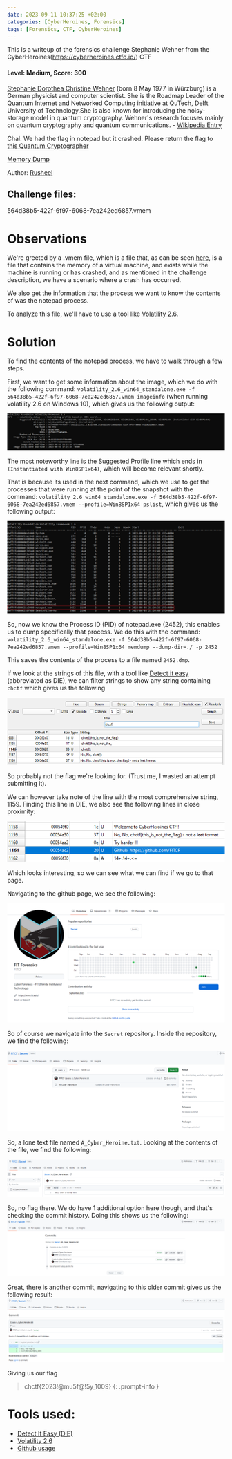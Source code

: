 ```yaml
---
date: 2023-09-11 10:37:25 +02:00
categories: [CyberHeroines, Forensics]
tags: [Forensics, CTF, CyberHeroines]
---
```


This is a writeup of the forensics challenge Stephanie Wehner from the CyberHeroines(https://cyberheroines.ctfd.io/) CTF
#### Level: Medium, Score: 300
[Stephanie Dorothea Christine Wehner](https://en.wikipedia.org/wiki/Stephanie_Wehner) (born 8 May 1977 in Würzburg) is a German physicist and computer scientist. She is the Roadmap Leader of the Quantum Internet and Networked Computing initiative at QuTech, Delft University of Technology.She is also known for introducing the noisy-storage model in quantum cryptography. Wehner's research focuses mainly on quantum cryptography and quantum communications. - [Wikipedia Entry](https://en.wikipedia.org/wiki/Stephanie_Wehner)

Chal: We had the flag in notepad but it crashed. Please return the flag to [this Quantum Cryptographer](https://www.youtube.com/watch?v=XzPi29O6DAc)

[Memory Dump](https://drive.google.com/file/d/1wFihQD4zdespZx1Bjw5fV_zANoNrJg9k/view?usp=drive_link)

Author: [Rusheel](https://github.com/Rusheelraj)

## Challenge files:
564d38b5-422f-6f97-6068-7ea242ed6857.vmem
# Observations
We're greeted by a .vmem file, which is a file that, as can be seen [here](https://communities.vmware.com/t5/VMware-Workstation-Pro/vmem-files-thrashing-my-HDD/td-p/1361985), is a file that contains the memory of a virtual machine, and exists while the machine is running or has crashed, and as mentioned in the challenge description, we have a scenario where a crash has occurred.

We also get the information that the process we want to know the contents of was the notepad process.

To analyze this file, we'll have to use a tool like [Volatility 2.6](https://www.volatilityfoundation.org/releases).

# Solution
To find the contents of the notepad process, we have to walk through a few steps.

First, we want to get some information about the image, which we do with the following command: `volatility_2.6_win64_standalone.exe -f 564d38b5-422f-6f97-6068-7ea242ed6857.vmem imageinfo` (when running volatility 2.6 on Windows 10), which gives us the following output:

![imageinfo](/assets/images/CHCTF/Stephanie/vol_1.png)

The most noteworthy line is the Suggested Profile line which ends in `(Instantiated with Win8SP1x64)`, which will become relevant shortly.

That is because its used in the next command, which we use to get the processes that were running at the point of the snapshot with the command: `volatility_2.6_win64_standalone.exe -f 564d38b5-422f-6f97-6068-7ea242ed6857.vmem --profile=Win8SP1x64 pslist`, which gives us the following output:

![process list](/assets/images/CHCTF/Stephanie/vol_2.png)

So, now we know the Process ID (PID) of notepad.exe (2452), this enables us to dump specifically that process.
We do this with the command: `volatility_2.6_win64_standalone.exe -f 564d38b5-422f-6f97-6068-7ea242ed6857.vmem --profile=Win8SP1x64 memdump --dump-dir=./ -p 2452`

This saves the contents of the process to a file named `2452.dmp`.

If we look at the strings of this file, with a tool like [Detect it easy](https://github.com/horsicq/Detect-It-Easy) (abbreviated as DIE), we can filter strings to show any string containing `chctf` which gives us the following

![fake flag](/assets/images/CHCTF/Stephanie/die_flag.png)

So probably not the flag we're looking for. (Trust me, I wasted an attempt submitting it).

We can however take note of the line with the most comprehensive string, 1159.
Finding this line in DIE, we also see the following lines in close proximity:

![github link](/assets/images/CHCTF/Stephanie/die_github.png)

Which looks interesting, so we can see what we can find if we go to that page.

Navigating to the github page, we see the following:

![github page](/assets/images/CHCTF/Stephanie/gh.png)

So of course we navigate into the `Secret` repository.
Inside the repository, we find the following:

![github repo files](/assets/images/CHCTF/Stephanie/gh_txt.png)

So, a lone text file named `A_Cyber_Heroine.txt`. Looking at the contents of the file, we find the following:

![github textfile content](/assets/images/CHCTF/Stephanie/gh_noflag.png)

So, no flag there. We do have 1 additional option here though, and that's checking the commit history.
Doing this shows us the following:
![github history](/assets/images/CHCTF/Stephanie/gh_old.png)

Great, there is another commit, navigating to this older commit gives us the following result:
![github flag](/assets/images/CHCTF/Stephanie/gh_flag.png)

Giving us our flag
> chctf{2023!@mu5f@!5y_1009}
{: .prompt-info }

# Tools used:
 - [Detect It Easy (DIE)](https://github.com/horsicq/Detect-It-Easy)
 - [Volatility 2.6](https://www.volatilityfoundation.org/releases)
 - [Github usage](https://docs.github.com/en)
